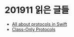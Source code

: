 # 201911 읽은 글들

* [All about protocols in Swift](https://medium.com/@abhimuralidharan/all-about-protocols-in-swift-11a72d6ea354)
* [Class-Only Protocols](https://riptutorial.com/swift/example/9441/class-only-protocols)
